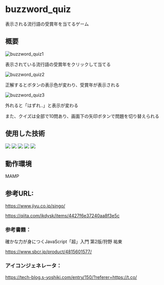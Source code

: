 # buzzword_quiz
表示される流行語の受賞年を当てるゲーム

## 概要
![buzzword_quiz1](https://github.com/nanako-mori/buzzword_quiz/assets/78296753/7f67327f-7c2a-4355-91b7-add883efc931)

表示されている流行語の受賞年をクリックして当てる

![buzzword_quiz2](https://github.com/nanako-mori/buzzword_quiz/assets/78296753/f5a3ddcc-f0b7-48b0-8a6d-f0c2e7bf588d)

正解するとボタンの表示色が変わり、受賞年が表示される

![buzzword_quiz3](https://github.com/nanako-mori/buzzword_quiz/assets/78296753/4b96259f-062f-4744-b3e3-7d0aeec785ed)

外れると「はずれ‥」と表示が変わる

また、クイズは全部で10問あり、画面下の矢印ボタンで問題を切り替えられる

## 使用した技術
<div style="display: inline;">
  <img src="https://img.shields.io/badge/-Html5-E34F26.svg?logo=html5&style=plastic">
  <img src="https://img.shields.io/badge/-Css3-1572B6.svg?logo=css3&style=plastic">
  <img src="https://img.shields.io/badge/-Javascript-F7DF1E.svg?logo=javascript&style=plastic">
  <img src="https://img.shields.io/badge/-Jquery-0769AD.svg?logo=jquery&style=plastic">
  <img src="https://img.shields.io/badge/-Json-000000.svg?logo=json&style=plastic">
</div>

## 動作環境
MAMP

## 参考URL:
https://www.jiyu.co.jp/singo/

https://qiita.com/ikdysk/items/4427f6e37240aa8f3e5c

### 参考書籍：
確かな力が身につくJavaScript「超」入門 第2版/狩野 祐東

https://www.sbcr.jp/product/4815601577/

### アイコンジェネレータ：
https://tech-blog.s-yoshiki.com/entry/150/?referer=https://t.co/
